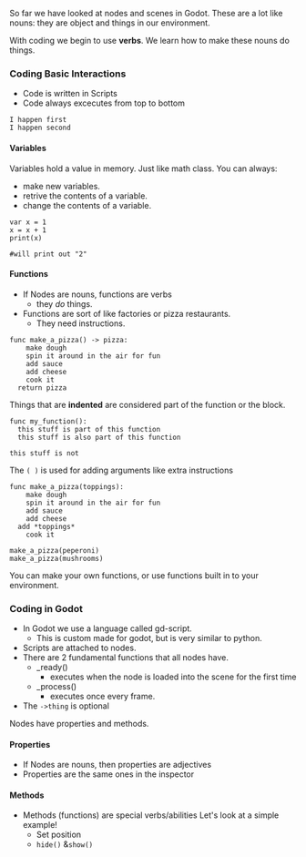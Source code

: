 So far we have looked at nodes and scenes in Godot. These are a lot like nouns: they are object and things in our environment.

With coding we begin to use **verbs**. We learn how to make these nouns do things.

### Coding Basic Interactions
- Code is written in Scripts
- Code always excecutes from top to bottom

```
I happen first
I happen second
```
#### Variables
Variables hold a value in memory. Just like math class.
You can always:
- make new variables.
- retrive the contents of a variable.
- change the contents of a variable.

```gdscript
var x = 1
x = x + 1
print(x)

#will print out "2"
```
#### Functions
- If Nodes are nouns, functions are verbs
  - they *do* things.
- Functions are sort of like factories or pizza restaurants.
  - They need instructions.
```gdscript
func make_a_pizza() -> pizza:
	make dough
	spin it around in the air for fun
	add sauce
	add cheese
	cook it
  return pizza
```

Things that are **indented** are considered part of the function or the block.

```gdscript
func my_function():
  this stuff is part of this function
  this stuff is also part of this function

this stuff is not
```

The `( )` is used for adding arguments
like extra instructions
```gdscript
func make_a_pizza(toppings):
	make dough
	spin it around in the air for fun
	add sauce
	add cheese
  add *toppings*
	cook it

make_a_pizza(peperoni)
make_a_pizza(mushrooms)

```

You can make your own functions, or use functions built in to your environment.

### Coding in Godot
- In Godot we use a language called gd-script.
  - This is custom made for godot, but is very similar to python.
- Scripts are attached to nodes.
- There are 2 fundamental functions that all nodes have.
  - _ready()
    - executes when the node is loaded into the scene for the first time
  - _process()
    - executes once every frame.
- The `->thing` is optional

Nodes have properties and methods.

#### Properties
  - If Nodes are nouns, then properties are adjectives
  - Properties are the same ones in the inspector
#### Methods
- Methods (functions) are special verbs/abilities
Let's look at a simple example!
  - Set position
  - `hide()` &`show()`
